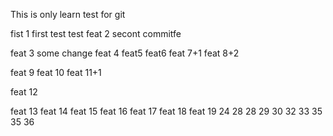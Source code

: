 This is only learn test for git

fist 1
first test
test
feat 2 secont commitfe

feat 3 some change
feat 4
feat5
feat6
feat 7+1
feat 8+2

feat 9
feat 10
feat 11+1

feat 12

feat 13
feat 14
feat 15
feat 16
feat 17
feat 18
feat 19
24
28
28
29
30
32
33
35
35
36
